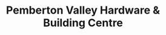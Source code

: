 ---
title: "Pemberton Valley Hardware & Building Centre"
url: /pemberton/pemberton-valley-hardware-and-building-centre/
shop: doityourself
---